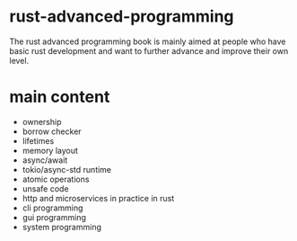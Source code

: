 # rust-advanced-programming
The rust advanced programming book is mainly aimed at people who have basic rust development and want to further advance and improve their own level.

# main content
- ownership
- borrow checker
- lifetimes
- memory layout
- async/await
- tokio/async-std runtime
- atomic operations
- unsafe code
- http and microservices in practice in rust
- cli programming
- gui programming
- system programming
